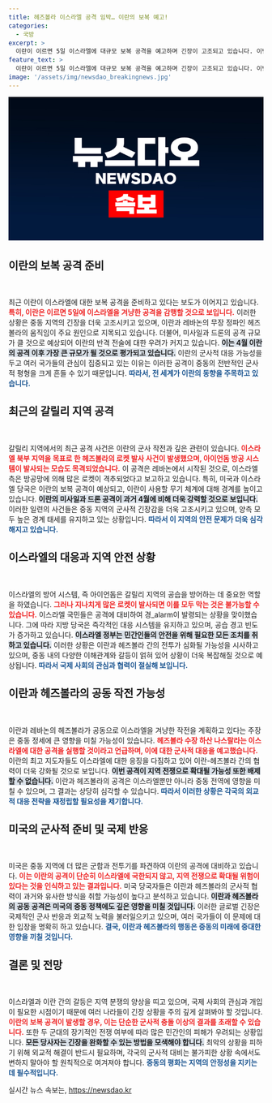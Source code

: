```yaml
---
title: 헤즈볼라 이스라엘 공격 임박… 이란의 보복 예고!
categories:
  - 국방
excerpt: >
  이란이 이르면 5일 이스라엘에 대규모 보복 공격을 예고하며 긴장이 고조되고 있습니다. 이번 공격은 지난 4월보다 규모가 클 것으로 예상되며, 헤즈볼라와의 협력이 우려됩니다. 긴박한 상황 속 이스라엘 방어망은 시험대에 오를 것입니다.
feature_text: >
  이란이 이르면 5일 이스라엘에 대규모 보복 공격을 예고하며 긴장이 고조되고 있습니다. 이번 공격은 지난 4월보다 규모가 클 것으로 예상되며, 헤즈볼라와의 협력이 우려됩니다. 긴박한 상황 속 이스라엘 방어망은 시험대에 오를 것입니다.
image: '/assets/img/newsdao_breakingnews.jpg'
---
```


<p><img src="/assets/img/newsdao_breakingnews.jpg" alt="implanttips 속보" /></p>

<h2 data-ke-size="size26">이란의 보복 공격 준비</h2>

<p data-ke-size="size16">&nbsp;</p>

<p>최근 이란이 이스라엘에 대한 보복 공격을 준비하고 있다는 보도가 이어지고 있습니다. <b><span style="color: #ee2323;">특히, 이란은 이르면 5일에 이스라엘을 겨냥한 공격을 감행할 것으로 보입니다.</span></b> 이러한 상황은 중동 지역의 긴장을 더욱 고조시키고 있으며, 이란과 레바논의 무장 정파인 헤즈볼라의 움직임이 주요 원인으로 지목되고 있습니다. 더불어, 미사일과 드론의 공격 규모가 클 것으로 예상되어 이란의 반격 전술에 대한 우려가 커지고 있습니다. <b><span style="background-color: #21538527;">이는 4월 이란의 공격 이후 가장 큰 규모가 될 것으로 평가되고 있습니다.</span></b> 이란의 군사적 대응 가능성을 두고 여러 국가들의 관심이 집중되고 있는 이유는 이러한 공격이 중동의 전반적인 군사적 평형을 크게 흔들 수 있기 때문입니다. <b><span style="color: #1a5490;">따라서, 전 세계가 이란의 동향을 주목하고 있습니다.</span></b></p>

<h2 data-ke-size="size26">최근의 갈릴리 지역 공격</h2>

<p data-ke-size="size16">&nbsp;</p>

<p>갈릴리 지역에서의 최근 공격 사건은 이란의 군사 작전과 깊은 관련이 있습니다. <b><span style="color: #ee2323;">이스라엘 북부 지역을 목표로 한 헤즈볼라의 로켓 발사 사건이 발생했으며, 아이언돔 방공 시스템이 발사되는 모습도 목격되었습니다.</span></b> 이 공격은 레바논에서 시작된 것으로, 이스라엘 측은 방공망에 의해 많은 로켓이 격추되었다고 보고하고 있습니다. 특히, 미국과 이스라엘 당국은 이란의 보복 공격이 예상되고, 이란이 사용할 무기 체계에 대해 경계를 높이고 있습니다. <b><span style="background-color: #21538527;">이란의 미사일과 드론 공격이 과거 4월에 비해 더욱 강력할 것으로 보입니다.</span></b> 이러한 일련의 사건들은 중동 지역의 군사적 긴장감을 더욱 고조시키고 있으며, 양측 모두 높은 경계 태세를 유지하고 있는 상황입니다. <b><span style="color: #1a5490;">따라서 이 지역의 안전 문제가 더욱 심각해지고 있습니다.</span></b></p>

<h2 data-ke-size="size26">이스라엘의 대응과 지역 안전 상황</h2>

<p data-ke-size="size16">&nbsp;</p>

<p>이스라엘의 방어 시스템, 즉 아이언돔은 갈릴리 지역의 공습을 방어하는 데 중요한 역할을 하였습니다. <b><span style="color: #ee2323;">그러나 지나치게 많은 로켓이 발사되면 이를 모두 막는 것은 불가능할 수 있습니다.</span></b> 이스라엘 국민들은 공격에 대비하여 경_alarm이 발령되는 상황을 맞이했습니다. 그에 따라 지방 당국은 즉각적인 대응 시스템을 유지하고 있으며, 공습 경고 빈도가 증가하고 있습니다. <b><span style="background-color: #21538527;">이스라엘 정부는 민간인들의 안전을 위해 필요한 모든 조치를 취하고 있습니다.</span></b> 이러한 상황은 이란과 헤즈볼라 간의 전투가 심화될 가능성을 시사하고 있으며, 중동 내의 다양한 이해관계와 갈등이 얽혀 있어 상황이 더욱 복잡해질 것으로 예상됩니다. <b><span style="color: #1a5490;">따라서 국제 사회의 관심과 협력이 절실해 보입니다.</span></b></p>

<h2 data-ke-size="size26">이란과 헤즈볼라의 공동 작전 가능성</h2>

<p data-ke-size="size16">&nbsp;</p>

<p>이란과 레바논의 헤즈볼라가 공동으로 이스라엘을 겨냥한 작전을 계획하고 있다는 주장은 중동 정세에 큰 영향을 미칠 가능성이 있습니다. <b><span style="color: #ee2323;">헤즈볼라 수장 하산 나스랄라는 이스라엘에 대한 공격을 실행할 것이라고 언급하며, 이에 대한 군사적 대응을 예고했습니다.</span></b> 이란의 최고 지도자들도 이스라엘에 대한 응징을 다짐하고 있어 이란-헤즈볼라 간의 협력이 더욱 강화될 것으로 보입니다. <b><span style="background-color: #21538527;">이번 공격이 지역 전쟁으로 확대될 가능성 또한 배제할 수 없습니다.</span></b> 이란과 헤즈볼라의 공격은 이스라엘뿐만 아니라 중동 전역에 영향을 미칠 수 있으며, 그 결과는 상당히 심각할 수 있습니다. <b><span style="color: #1a5490;">따라서 이러한 상황은 각국의 외교적 대응 전략을 재정립할 필요성을 제기합니다.</span></b></p>

<h2 data-ke-size="size26">미국의 군사적 준비 및 국제 반응</h2>

<p data-ke-size="size16">&nbsp;</p>

<p>미국은 중동 지역에 더 많은 군함과 전투기를 파견하여 이란의 공격에 대비하고 있습니다. <b><span style="color: #ee2323;">이는 이란의 공격이 단순히 이스라엘에 국한되지 않고, 지역 전쟁으로 확대될 위험이 있다는 것을 인식하고 있는 결과입니다.</span></b> 미국 당국자들은 이란과 헤즈볼라의 군사적 협력이 과거와 유사한 방식을 취할 가능성이 높다고 분석하고 있습니다. <b><span style="background-color: #21538527;">이란과 헤즈볼라의 공동 공격은 미국의 중동 정책에도 깊은 영향을 미칠 것입니다.</span></b> 이러한 글로벌 긴장은 국제적인 군사 반응과 외교적 노력을 불러일으키고 있으며, 여러 국가들이 이 문제에 대한 입장을 명확히 하고 있습니다. <b><span style="color: #1a5490;">결국, 이란과 헤즈볼라의 행동은 중동의 미래에 중대한 영향을 끼칠 것입니다.</span></b></p>

<h2 data-ke-size="size26">결론 및 전망</h2>

<p data-ke-size="size16">&nbsp;</p>

<p>이스라엘과 이란 간의 갈등은 지역 분쟁의 양상을 띠고 있으며, 국제 사회의 관심과 개입이 필요한 시점이기 때문에 여러 나라들이 긴장 상황을 주의 깊게 살펴봐야 할 것입니다. <b><span style="color: #ee2323;">이란의 보복 공격이 발생할 경우, 이는 단순한 군사적 충돌 이상의 결과를 초래할 수 있습니다.</span></b> 또한 두 군대의 장기적인 전쟁 여부에 따라 많은 민간인의 피해가 우려되는 상황입니다. <b><span style="background-color: #21538527;">모든 당사자는 긴장을 완화할 수 있는 방법을 모색해야 합니다.</span></b> 최악의 상황을 피하기 위해 외교적 해결이 반드시 필요하며, 각국의 군사적 대비는 불가피한 상황 속에서도 변하지 말아야 할 원칙적으로 여겨져야 합니다. <b><span style="color: #1a5490;">중동의 평화는 지역의 안정성을 지키는 데 필수적입니다.</span></b></p>
실시간 뉴스 속보는, <a href="https://newsdao.kr" rel="dofollow">https://newsdao.kr</a>


